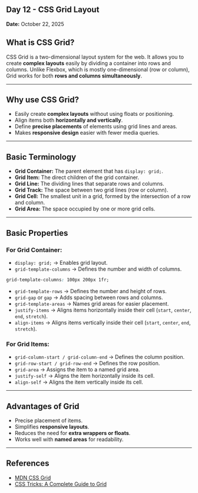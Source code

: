 ## Day 12 - CSS Grid Layout  
**Date:** October 22, 2025

## What is CSS Grid?

CSS Grid is a two-dimensional layout system for the web. It allows you to create **complex layouts** easily by dividing a container into rows and columns. Unlike Flexbox, which is mostly one-dimensional (row or column), Grid works for both **rows and columns simultaneously**.

---

## Why use CSS Grid?

* Easily create **complex layouts** without using floats or positioning.
* Align items both **horizontally and vertically**.
* Define **precise placements** of elements using grid lines and areas.
* Makes **responsive design** easier with fewer media queries.

---

## Basic Terminology

* **Grid Container:** The parent element that has `display: grid;`.
* **Grid Item:** The direct children of the grid container.
* **Grid Line:** The dividing lines that separate rows and columns.
* **Grid Track:** The space between two grid lines (row or column).
* **Grid Cell:** The smallest unit in a grid, formed by the intersection of a row and column.
* **Grid Area:** The space occupied by one or more grid cells.

---

## Basic Properties

### For Grid Container:

* `display: grid;` → Enables grid layout.
* `grid-template-columns` → Defines the number and width of columns.

```css
grid-template-columns: 100px 200px 1fr;
```

* `grid-template-rows` → Defines the number and height of rows.
* `grid-gap` or `gap` → Adds spacing between rows and columns.
* `grid-template-areas` → Names grid areas for easier placement.
* `justify-items` → Aligns items horizontally inside their cell (`start`, `center`, `end`, `stretch`).
* `align-items` → Aligns items vertically inside their cell (`start`, `center`, `end`, `stretch`).

### For Grid Items:

* `grid-column-start / grid-column-end` → Defines the column position.
* `grid-row-start / grid-row-end` → Defines the row position.
* `grid-area` → Assigns the item to a named grid area.
* `justify-self` → Aligns the item horizontally inside its cell.
* `align-self` → Aligns the item vertically inside its cell.
---

## Advantages of Grid

* Precise placement of items.
* Simplifies **responsive layouts**.
* Reduces the need for **extra wrappers or floats**.
* Works well with **named areas** for readability.

---

## References

* [MDN CSS Grid](https://developer.mozilla.org/en-US/docs/Web/CSS/CSS_Grid_Layout)
* [CSS Tricks: A Complete Guide to Grid](https://css-tricks.com/snippets/css/complete-guide-grid/)
